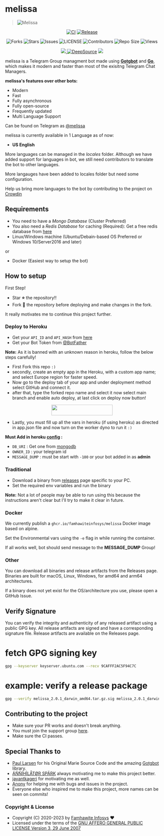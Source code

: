 # melissa

> ![Melissa](https://i.ibb.co/3fk4q2T/melissa-pgp-3.jpg)

<p align='center'>
  <a href="https://github.com/famhawiteinfosys/melissa/actions/workflows/ci.yml"><img src="https://github.com/famhawiteinfosys/melissa/actions/workflows/ci.yml/badge.svg" alt="CI"></a>
  <a href="https://github.com/famhawiteinfosys/melissa/actions/workflows/release.yml" alt="made-with-go"> <img src="https://github.com/famhawiteinfosys/melissa/actions/workflows/release.yml/badge.svg" alt="Release"/> </a>
</p>


<p align='center'>
  <img src="https://img.shields.io/github/forks/famhawiteinfosys/melissa?style=flat-square" alt="Forks">
  <img src="https://img.shields.io/github/stars/famhawiteinfosys/melissa?style=flat-square" alt="Stars">
  <img src="https://img.shields.io/github/issues/famhawiteinfosys/melissa?style=flat-square" alt="Issues">
  <img src="https://img.shields.io/github/license/famhawiteinfosys/melissa?style=flat-square" alt="LICENSE">
  <img src="https://img.shields.io/github/contributors/famhawiteinfosys/melissa?style=flat-square" alt="Contributors">
  <img src="https://img.shields.io/github/repo-size/famhawiteinfosys/melissa?style=flat-square" alt="Repo Size">
  <img src="https://hits.seeyoufarm.com/api/count/incr/badge.svg?url=https://github.com/famhawiteinfosys/melissa&amp;title=Repo%20Views" alt="Views">
</p>

<p align='center'>
  <a href="https://go.dev/" alt="made-with-go"> <img src="https://img.shields.io/badge/Made%20with-Go-1f425f.svg?style=flat-square&logo=Go&color=blue" /> </a>
  <a href="https://deepsource.io/gh/famhawiteinfosys/melissa/?ref=repository-badge"><img src="https://static.deepsource.io/deepsource-badge-light-mini.svg" alt="DeepSource"></a>
  <a href="https://makeapullrequest.com" alt="PRs Welcome"> <img src="https://img.shields.io/badge/PRs-welcome-brightgreen.svg?style=flat-square" /> </a>
</p>

melissa is a Telegram Group managment bot made using **[Gotgbot](https://github.com/PaulSonOfLars/gotgbot)** and **[Go](https://go.dev)**, which makes it modern and faster than most of the exisitng Telegram Chat Managers.

**melissa's features over other bots:**
- Modern
- Fast
- Fully asynchronous
- Fully open-source
- Frequently updated
- Multi Language Support

Can be found on Telegram as [@melissa](https://t.me/dMelissaBot)
</br>

melissa is currently available in 1 Language as of now:
- **US English**

More languages can be managed in the _locales_ folder. Although we have added support for languages in bot, we still need contributors to translate the bot to other languages.

More langauges have been added to locales folder but need some configuration.

Help us bring more languages to the bot by contributing to the project on [Crowdin](https://crowdin.com/project/melissa-translations-translations)

## Requirements
- You need to have a *Mongo Database* (Cluster Preferred)
- You also need a *Redis Database* for caching (Required): Get a free redis database from [here](https://redis.com/try-free/)
- Linux/Windows machine (Ubuntu/Debain-based OS Preferred or Windows 10/Server2016 and later)

or
- Docker (Easiest way to setup the bot)

## How to setup

First Step!
- Star **⭐** the repository!!
- Fork **🔱** the repository before deploying and make changes in the fork.

It really motivates me to continue this project further.

### Deploy to Heroku
- Get your `API_ID` and `API_HASH` from [here](https://my.telegram.org/)
- Get your Bot Token from [@BotFather](https://t.me/BotFather)

**Note:** As it is banned with an unknown reason in heroku, follow the below steps carefully!
- First Fork this repo `:)`
- secondly, create an empty app in the Heroku, with a custom app name; and select Europe region for faster speed.
- Now go to the deploy tab of your app and under deployment method select GitHub and connect it.
- after that, type the forked repo name and select it now select main branch and enable auto deploy, at last click on deploy now button!
</h3>
<p align="center"><a href="https://heroku.com/deploy?template=https://github.com/famhawiteinfosys/melissa"> <img src="https://img.shields.io/badge/Redirect%20To%20Heroku-black?style=for-the-badge&logo=heroku" width="200" height="35.45"/></a></p>

- Lastly, you must fill up all the vars in heroku (if using heroku) as directed in app.json file and now turn on the worker dyno to run it `:)`

**Must Add in heroku [config](https://dashboard.heroku.com/apps/yourappname/settings) :**
- `DB_URI` : Get one from [mongodb](https://cloud.mongodb.com/)
- `OWNER_ID` : your telegram id
- `MESSAGE_DUMP` : must be start with `-100` or your bot added in as **admin**
### Traditional

- Download a binary from [releases](https://github.com/famhawiteinfosys/melissa/releases) page specific to your PC.
- Set the required env variables and run the binary

**Note:** Not a lot of people may be able to run using this because the instructions aren't clear but I'll try to make it clear in future.

### Docker

We currently publish a `ghcr.io/famhawiteinfosys/melissa` Docker image based on alpine.

Set the Environmental vars using the `-e` flag in while running the container.

If all works well, bot should send message to the **MESSAGE_DUMP** Group!

### Other

You can download all binaries and release artifacts from the Releases page. Binaries are built for macOS, Linux, Windows, for amd64 and arm64 architectures.

If a binary does not yet exist for the OS/architecture you use, please open a GitHub Issue.


## Verify Signature

You can verify the integrity and authenticity of any released artifact using a public GPG key. All release artifacts are signed and have a corresponding signature file. Release artifacts are available on the Releases page.

# fetch GPG signing key
```bash
gpg --keyserver keyserver.ubuntu.com --recv 9CAFFF2AC5F94C7C
```
# example: verify a release package
```bash
gpg --verify melissa_2.0.1_darwin_amd64.tar.gz.sig melissa_2.0.1_darwin_amd64.tar.gz || echo "Verification failed!"
```

## Contributing to the project

- Make sure your PR works and doesn't break anything.
- You must join the support group [here](https://famhawiteinfosyssupport.t.me).
- Make sure the CI passes.


## Special Thanks to
- [Paul Larsen](https://github.com/PaulSonOfLars) for his Original Marie Source Code and the amazing [Gotgbot](https://github.com/PaulSonOfLars/gotgbot) library.
- [ÁÑÑÍHÌLÅTØR SPÄRK](https://github.com/annihilatorrrr) always motivating me to make this project better.
- [jayantkageri](https://github.com/jayantkageri) for motivating me as well.
- [Anony](https://github.com/anonyindian) for helping me with bugs and issues in the project.
- Everyone else who inspired me to make this project, more names can be seen on commits!


### Copyright & License

* Copyright (C) 2020-2023 by [Famhawite Infosys](https://famhawiteinfosys.github.io) ❤️️
* Licensed under the terms of the [GNU AFFERO GENERAL PUBLIC LICENSE Version 3, 29 June 2007](https://github.com/famhawiteinfosys/melissa/blob/master/LICENSE)

